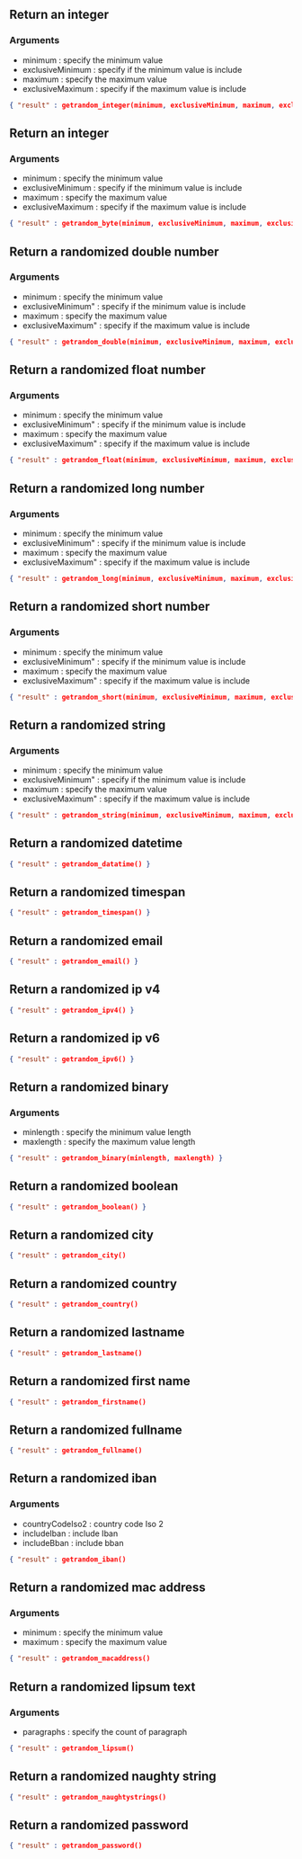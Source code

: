 ## Return an integer
### Arguments
- minimum : specify the minimum value
- exclusiveMinimum : specify if the minimum value is include
- maximum : specify the maximum value
- exclusiveMaximum : specify if the maximum value is include
```JSON
{ "result" : getrandom_integer(minimum, exclusiveMinimum, maximum, exclusiveMaximum) }
```

## Return an integer
### Arguments
- minimum : specify the minimum value
- exclusiveMinimum : specify if the minimum value is include
- maximum : specify the maximum value
- exclusiveMaximum : specify if the maximum value is include
```JSON
{ "result" : getrandom_byte(minimum, exclusiveMinimum, maximum, exclusiveMaximum) }

```

## Return a randomized double number
### Arguments
- minimum : specify the minimum value
- exclusiveMinimum" : specify if the minimum value is include
- maximum : specify the maximum value
- exclusiveMaximum" : specify if the maximum value is include
```JSON
{ "result" : getrandom_double(minimum, exclusiveMinimum, maximum, exclusiveMaximum) }
```
   
## Return a randomized float number
### Arguments
- minimum : specify the minimum value
- exclusiveMinimum" : specify if the minimum value is include
- maximum : specify the maximum value
- exclusiveMaximum" : specify if the maximum value is include
```JSON
{ "result" : getrandom_float(minimum, exclusiveMinimum, maximum, exclusiveMaximum) }
```        

## Return a randomized long number
### Arguments
- minimum : specify the minimum value
- exclusiveMinimum" : specify if the minimum value is include
- maximum : specify the maximum value
- exclusiveMaximum" : specify if the maximum value is include
```JSON     
{ "result" : getrandom_long(minimum, exclusiveMinimum, maximum, exclusiveMaximum) }
```

## Return a randomized short number
### Arguments
- minimum : specify the minimum value
- exclusiveMinimum" : specify if the minimum value is include
- maximum : specify the maximum value
- exclusiveMaximum" : specify if the maximum value is include
```JSON
{ "result" : getrandom_short(minimum, exclusiveMinimum, maximum, exclusiveMaximum) }
```

## Return a randomized string
### Arguments
- minimum : specify the minimum value
- exclusiveMinimum" : specify if the minimum value is include
- maximum : specify the maximum value
- exclusiveMaximum" : specify if the maximum value is include
```JSON
{ "result" : getrandom_string(minimum, exclusiveMinimum, maximum, exclusiveMaximum) }
```
        
## Return a randomized datetime
```JSON
{ "result" : getrandom_datatime() }
```

## Return a randomized timespan
```JSON
{ "result" : getrandom_timespan() }
```

## Return a randomized email
```JSON
{ "result" : getrandom_email() }
```

## Return a randomized ip v4
```JSON
{ "result" : getrandom_ipv4() }
```

## Return a randomized ip v6
```JSON
{ "result" : getrandom_ipv6() }
```

## Return a randomized binary
### Arguments
- minlength : specify the minimum value length
- maxlength : specify the maximum value length
```JSON
{ "result" : getrandom_binary(minlength, maxlength) }

```

## Return a randomized boolean
```JSON
{ "result" : getrandom_boolean() }
```

## Return a randomized city
```JSON
{ "result" : getrandom_city()
```        

## Return a randomized country
```JSON
{ "result" : getrandom_country()
```

## Return a randomized lastname
```JSON
{ "result" : getrandom_lastname()
```        

## Return a randomized first name
```JSON
{ "result" : getrandom_firstname()
```

## Return a randomized fullname
```JSON
{ "result" : getrandom_fullname()
```

## Return a randomized iban
### Arguments
- countryCodeIso2 : country code Iso 2
- includeIban : include Iban
- includeBban : include bban
```JSON
{ "result" : getrandom_iban()

```        

## Return a randomized mac address
### Arguments
- minimum : specify the minimum value
- maximum : specify the maximum value
```JSON
{ "result" : getrandom_macaddress()
```

## Return a randomized lipsum text
### Arguments
- paragraphs : specify the count of paragraph
```JSON
{ "result" : getrandom_lipsum()
```        

## Return a randomized naughty string
```JSON
{ "result" : getrandom_naughtystrings()
```        

## Return a randomized password
```JSON     
{ "result" : getrandom_password()
```        